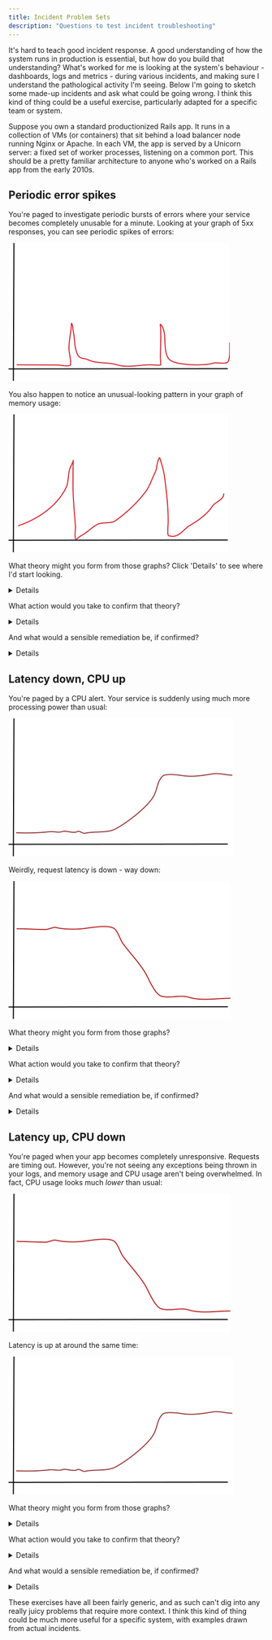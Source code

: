 ```yaml
---
title: Incident Problem Sets
description: "Questions to test incident troubleshooting"
---
```


It's hard to teach good incident response. A good understanding of how the system runs in production is essential, but how do you build that understanding? What's worked for me is looking at the system's behaviour - dashboards, logs and metrics - during various incidents, and making sure I understand the pathological activity I'm seeing. Below I'm going to sketch some made-up incidents and ask what could be going wrong. I think this kind of thing could be a useful exercise, particularly adapted for a specific team or system. 

Suppose you own a standard productionized Rails app. It runs in a collection of VMs (or containers) that sit behind a load balancer node running Nginx or Apache. In each VM, the app is served by a Unicorn server: a fixed set of worker processes, listening on a common port. This should be a pretty familiar architecture to anyone who's worked on a Rails app from the early 2010s.

## Periodic error spikes

You're paged to investigate periodic bursts of errors where your service becomes completely unusable for a minute. Looking at your graph of 5xx responses, you can see periodic spikes of errors:

![error-spikes](error-spikes.svg)

You also happen to notice an unusual-looking pattern in your graph of memory usage:

![memory-spikes](discontinuous-spikes.svg)

What theory might you form from those graphs? Click 'Details' to see where I'd start looking.
<details>It looks like the service has a memory leak. As the memory usage grows, the app behaves normally, until it grows too large and triggers a restart (by systemd, k8s, or whatever orchestrator is managing the service instances). The error bursts happen when a service instance is restarted, likely because traffic is still being sent to the dead instance, or because in-flight traffic is being dropped.</details>

What action would you take to confirm that theory?
<details>I'd first check the orchestrator logs to confirm the memory leak, then manually trigger an instance restart to confirm that those produce a spike of errors.</details>

And what would a sensible remediation be, if confirmed?

<details>Ensure the orchestrator waits for in-flight requests to clear and for the service discovery TTL to time out before removing a dead instance. Meanwhile, investigate why the app is leaking memory.</details>

## Latency down, CPU up

You're paged by a CPU alert. Your service is suddenly using much more processing power than usual:

![cpu-up](cpu-up.svg)

Weirdly, request latency is down - way down:

![latency-down](latency-down.svg)

What theory might you form from those graphs?

<details>Your service might be responding with an error to every request, before doing any processing at all. I've seen this happen with heavily rate-limited traffic, as every request comes back 429 immediately, or with a problem early on in the Rails middleware stack that's 500-ing before reaching any business logic. Latency is down because the problem occurs before the request has time to really do anything, and CPU is up because (a) Rails is spending all its time building exceptions and stack traces, and (b) the service is performing much less IO-bound work.</details>

What action would you take to confirm that theory?

<details>Check the status codes your app is returning (either from logs/metrics or just making a request yourself). It should be a 500 or a 429.</details>

And what would a sensible remediation be, if confirmed?

<details>If there's a bug, fix the bug. If there's a spike of traffic, consider blocking the flood of requests before it reaches your comparatively-slow Rails service: either at your load balancer, by adding a config line to block requests from a particular IP, or as a page rule in your CDN if you're using one.</details>

## Latency up, CPU down

You're paged when your app becomes completely unresponsive. Requests are timing out. However, you're not seeing any exceptions being thrown in your logs, and memory usage and CPU usage aren't being overwhelmed. In fact, CPU usage looks much _lower_ than usual:

![latency-down](latency-down.svg)

Latency is up at around the same time:

![cpu-up](cpu-up.svg)

What theory might you form from those graphs?

<details>
Your service is likely stalling out on IO: some common API call is likely timing out instead of responding in a handful of ms. Your pool of Unicorn workers is clogged with these requests, and can't do anything until they resolve. (This failure mode is somewhat specific to Unicorn's forked-process model. A threaded server like Puma or an event loop based server like Thin would handle this situation better.)
</details>

What action would you take to confirm that theory?

<details>If you have per-request traces, check those to see how much time's being spent making API calls. If that percentage has recently gone from ~20% to ~99%, the theory is confirmed. Alternatively, check your logs for similar information, or make the request yourself if you're familiar enough with the service.</details>

And what would a sensible remediation be, if confirmed?

<details>Lower the timeout for that API call and add a circuit breaker, so a few timeouts in a row causes the requests to fail-fast for a little while. That should give some space for the failure-handling logic that your service hopefully has.</details>

These exercises have all been fairly generic, and as such can't dig into any really juicy problems that require more context. I think this kind of thing could be much more useful for a specific system, with examples drawn from actual incidents.
